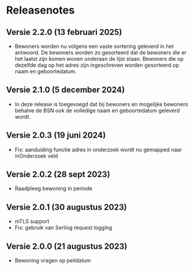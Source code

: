 # Releasenotes

## Versie 2.2.0  (13 februari 2025) 
- Bewoners worden nu volgens een vaste sortering geleverd in het antwoord. De bewoners worden zo gesorteerd dat de bewoners die er het laatst zijn komen wonen onderaan de lijst staan. Bewoners die op dezelfde dag op het adres zijn ingeschreven worden gesorteerd op naam en geboortedatum.

## Versie 2.1.0  (5 december 2024) 
- In deze release is toegevoegd dat bij bewoners en mogelijke bewoners behalve de BSN ook de volledige naam en geboortedatum geleverd wordt.

## Versie 2.0.3  (19 juni 2024) 
- Fix: aanduiding functie adres in onderzoek wordt nu gemapped naar inOnderzoek veld

## Versie 2.0.2 (28 sept 2023)  
- Raadpleeg bewoning in periode

## Versie 2.0.1  (30 augustus 2023) 
- mTLS support 
- Fix: gebruik van Serilog request logging

## Versie 2.0.0 (21 augustus 2023) 
- Bewoning vragen op peildatum
